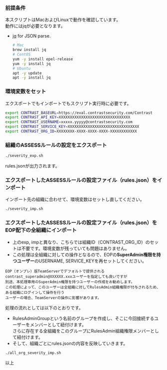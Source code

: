 ### 前提条件
本スクリプトはMacおよびLinuxで動作を確認しています。  
動作にはjqが必要となります。

- [jq](https://stedolan.github.io/jq/) for JSON parse.
  
    ```bash
    # Mac
    brew install jq
    # CentOS
    yum -y install epel-release
    yum -y install jq
    # Ubuntu
    apt -y update
    apt -y install jq
    ```

### 環境変数をセット
エクスポートでもインポートでもスクリプト実行時に必要です。
```bash
export CONTRAST_BASEURL=https://eval.contrastsecurity.com/Contrast
export CONTRAST_API_KEY=XXXXXXXXXXXXXXXXXXXXXXXXXXXXXXXX
export CONTRAST_USERNAME=xxxxx.yyyyy@contrastsecurity.com
export CONTRAST_SERVICE_KEY=XXXXXXXXXXXXXXXXXXXXXXXXXXXXXXXX
export CONTRAST_ORG_ID=XXXXXXXX-XXXX-XXXX-XXXX-XXXXXXXXXXXX
```

### 組織のASSESSルールの設定をエクスポート
```bash
./severity_exp.sh
```
rules.jsonが出力されます。

### エクスポートしたASSESSルールの設定ファイル（rules.json）をインポート
インポート先の組織に合わせて、環境変数はセットし直してください。
```bash
./severity_imp.sh
```

### エクスポートしたASSESSルールの設定ファイル（rules.json）をEOP配下の全組織にインポート
- 上のexp, impと異なり、こちらでは組織ID（CONTRAST_ORG_ID）のセットは不要です。環境変数が残っていても問題はありません。
- この処理は全組織に対しての操作となるので、EOPの**SuperAdmin権限を持つユーザー**のUSERNAME, SERVICE_KEYを再セットしてください。  
```
EOP（オンプレ）版TeamServerでデフォルトで提供されるcontrast_superadmin@XXXXXX.xxxユーザーを指定しても良いですが  
別途、本処理専用のSuperAdmin権限を持つユーザーの作成をお勧めします。  
この処理によって、このユーザーは全組織に対してRulesAdmin組織権限が付与されるため、ある組織にログインして操作を行う
ユーザーの場合、TeamServerの操作に影響があります。
```
処理の流れとしては以下のとおりです。
- RulesAdminGroupという名前のグループを作成し、そこに今回接続するユーザーをメンバーとして紐付けます。  
さらに存在する全組織をこのグループにRulesAdmin組織権限メンバーとして紐付けます。
- そして、組織ごとにrules.jsonの内容を反映していきます。
```bash
./all_org_severity_imp.sh
```

以上
